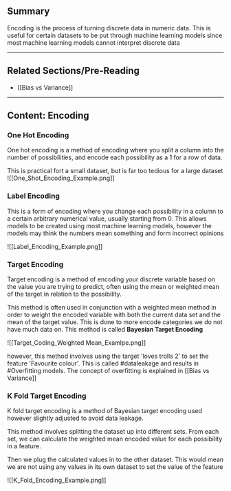 ## Summary

Encoding is the process of turning discrete data in numeric data. This is useful for certain datasets to be put through machine learning models since most machine learning models cannot interpret discrete data


-------------------------------------------------------------------
## Related Sections/Pre-Reading

- [[Bias vs Variance]]

-------------------------------------------------------------------
## Content: Encoding

### One Hot Encoding

One hot encoding is a method of encoding where you split a column into the number of possibilities, and encode each possibility as a 1 for a row of data.

This is practical fort a small dataset, but is far too tedious for a large dataset
![[One_Shot_Encoding_Example.png]]

### Label Encoding
This is a form of encoding where you change each possibility in a column to a certain arbitrary numerical value, usually starting from 0. This allows models to be created using most machine learning models, however the models may think the numbers mean something and form incorrect opinions

![[Label_Encoding_Example.png]]


### Target Encoding
Target encoding is a method of encoding your discrete variable based on the value you are trying to predict, often using the mean or weighted mean  of the target in relation to the possibility.

This method is often used in conjunction with a weighted mean method in order to weight the encoded variable with both the current data set and the mean of the target value. This is done to more encode categories we do not have much data on. This method is called **Bayesian Target Encoding**

![[Target_Coding_Weighted Mean_Examlpe.png]]


however, this method involves using the target 'loves trolls 2' to set the feature 'Favourite colour'. This is called #dataleakage and results in #Overfitting  models. The concept of overfitting is explained in [[Bias vs Variance]]

### K Fold Target Encoding

K fold target encoding is a method of Bayesian target encoding used however slightly adjusted to avoid data leakage.

This method involves splitting the dataset up into different sets. From each set, we can calculate the weighted mean encoded value for each possibility in a feature. 

Then we plug the calculated values in to the other dataset. This would mean we are not using any values in its own dataset to set the value of the feature

![[K_Fold_Encoding_Example.png]]